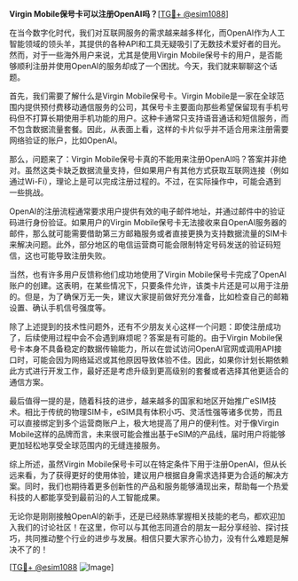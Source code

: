 **Virgin Mobile保号卡可以注册OpenAI吗？**[[TG💪+ @esim1088](https://t.me/s/esim1088)]

在当今数字化时代，我们对互联网服务的需求越来越多样化，而OpenAI作为人工智能领域的领头羊，其提供的各种API和工具无疑吸引了无数技术爱好者的目光。然而，对于一些海外用户来说，尤其是使用Virgin Mobile保号卡的用户，是否能够顺利注册并使用OpenAI的服务却成了一个困扰。今天，我们就来聊聊这个话题。

首先，我们需要了解什么是Virgin Mobile保号卡。Virgin Mobile是一家在全球范围内提供预付费移动通信服务的公司，其保号卡主要面向那些希望保留现有手机号码但不打算长期使用手机功能的用户。这种卡通常只支持语音通话和短信服务，而不包含数据流量套餐。因此，从表面上看，这样的卡片似乎并不适合用来注册需要网络验证的账户，比如OpenAI。

那么，问题来了：Virgin Mobile保号卡真的不能用来注册OpenAI吗？答案并非绝对。虽然这类卡缺乏数据流量支持，但如果用户有其他方式获取互联网连接（例如通过Wi-Fi），理论上是可以完成注册过程的。不过，在实际操作中，可能会遇到一些挑战。

OpenAI的注册流程通常要求用户提供有效的电子邮件地址，并通过邮件中的验证码进行身份验证。如果用户的Virgin Mobile保号卡无法接收来自OpenAI服务器的邮件，那么就可能需要借助第三方邮箱服务或者直接更换为支持数据流量的SIM卡来解决问题。此外，部分地区的电信运营商可能会限制特定号码发送的验证码短信，这也可能导致注册失败。

当然，也有许多用户反馈称他们成功地使用了Virgin Mobile保号卡完成了OpenAI账户的创建。这表明，在某些情况下，只要条件允许，该类卡片还是可以用于注册的。但是，为了确保万无一失，建议大家提前做好充分准备，比如检查自己的邮箱设置、确认手机信号强度等。

除了上述提到的技术性问题外，还有不少朋友关心这样一个问题：即使注册成功了，后续使用过程中会不会遇到麻烦呢？答案是有可能的。由于Virgin Mobile保号卡本身不具备稳定的数据传输能力，所以在尝试访问OpenAI官网或调用API接口时，可能会因为网络延迟或其他原因导致体验不佳。因此，如果你计划长期依赖此方式进行开发工作，最好还是考虑升级到更高级别的套餐或者选择其他更适合的通信方案。

最后值得一提的是，随着科技的进步，越来越多的国家和地区开始推广eSIM技术。相比于传统的物理SIM卡，eSIM具有体积小巧、灵活性强等诸多优势，而且可以直接绑定到多个运营商账户上，极大地提高了用户的便利性。对于像Virgin Mobile这样的品牌而言，未来很可能会推出基于eSIM的产品线，届时用户将能够更加轻松地享受全球范围内的无缝连接服务。

综上所述，虽然Virgin Mobile保号卡可以在特定条件下用于注册OpenAI，但从长远来看，为了获得更好的使用体验，建议用户根据自身需求选择更为合适的解决方案。同时，我们也期待着更多创新性的产品和服务能够涌现出来，帮助每一个热爱科技的人都能享受到最前沿的人工智能成果。

无论你是刚刚接触OpenAI的新手，还是已经熟练掌握相关技能的老鸟，都欢迎加入我们的讨论社区！在这里，你可以与其他志同道合的朋友一起分享经验、探讨技巧，共同推动整个行业的进步与发展。相信只要大家齐心协力，没有什么难题是解决不了的！

[[TG💪+ @esim1088](https://t.me/s/esim1088) ![Image](https://i.postimg.cc/4NQfJmqS/Snipaste-2025-05-13-00-14-12.png)]